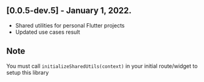 ## [0.0.5-dev.5] - January 1, 2022.

- Shared utilities for personal Flutter projects
- Updated use cases result

## Note

You must call `initializeSharedUtils(context)` in your initial route/widget to setup this library
